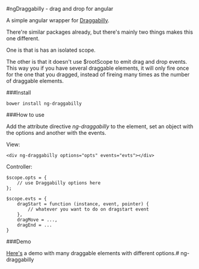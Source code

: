 #ngDraggabilly - drag and drop for angular

A simple angular wrapper for [Draggabilly](https://github.com/desandro/draggabilly).

There're similar packages already, but there's mainly two things makes this one different.

One is that is has an isolated scope.

The other is that it doesn't use $rootScope to emit drag and drop events. This way you if you have several draggable elements, it will only fire once for the one that you dragged, instead of fireing many times as the number of draggable elements.

###Install

    bower install ng-draggabilly

###How to use

Add the attribute directive *ng-draggabilly* to the element, set an object with the options and another with the events.

View:

    <div ng-draggabilly options="opts" events="evts"></div>

Controller:

    $scope.opts = {
        // use Draggabilly options here
    };
    
    $scope.evts = {
        dragStart = function (instance, event, pointer) {
            // whatever you want to do on dragstart event
        },
        dragMove = ...,
        dragEnd = ...
    }

###Demo

[Here's](https://semeano.github.io/ngdraggabilly) a demo with many draggable elements with different options.# ng-draggabilly

